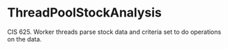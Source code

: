 # ThreadPoolStockAnalysis
CIS 625. Worker threads parse stock data and criteria set to do operations on the data. 
